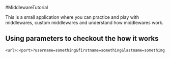 #MiddlewareTutorial

This is a small application where you can practice and play with middlewares, custom middlewares and understand how middlewares work.  

## Using parameters to checkout the how it works

`
<url>:<port>?username=something&firstname=something&lastname=somethimg
`